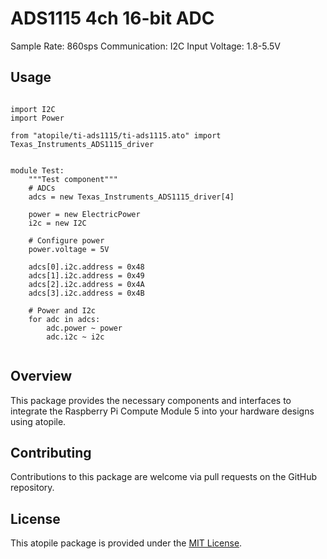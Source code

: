 # ADS1115 4ch 16-bit ADC

Sample Rate: 860sps
Communication: I2C
Input Voltage: 1.8-5.5V

## Usage

```ato

import I2C
import Power

from "atopile/ti-ads1115/ti-ads1115.ato" import Texas_Instruments_ADS1115_driver


module Test:
    """Test component"""
    # ADCs
    adcs = new Texas_Instruments_ADS1115_driver[4]

    power = new ElectricPower
    i2c = new I2C

    # Configure power
    power.voltage = 5V

    adcs[0].i2c.address = 0x48
    adcs[1].i2c.address = 0x49
    adcs[2].i2c.address = 0x4A
    adcs[3].i2c.address = 0x4B

    # Power and I2c
    for adc in adcs:
        adc.power ~ power
        adc.i2c ~ i2c


```

## Overview

This package provides the necessary components and interfaces to integrate the Raspberry Pi Compute Module 5 into your hardware designs using atopile.

## Contributing

Contributions to this package are welcome via pull requests on the GitHub repository.

## License

This atopile package is provided under the [MIT License](https://opensource.org/license/mit/).
